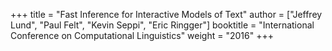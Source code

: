 +++
title = "Fast Inference for Interactive Models of Text"
author = ["Jeffrey Lund", "Paul Felt", "Kevin Seppi", "Eric Ringger"]
booktitle = "International Conference on Computational Linguistics"
weight = "2016"
+++
